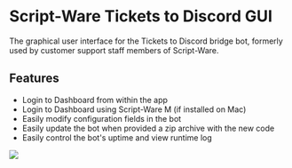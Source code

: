 # Script-Ware Tickets to Discord GUI
<p>The graphical user interface for the Tickets to Discord bridge bot, formerly used by customer support staff members of Script-Ware.</p>

## Features
- Login to Dashboard from within the app
- Login to Dashboard using Script-Ware M (if installed on Mac)
- Easily modify configuration fields in the bot
- Easily update the bot when provided a zip archive with the new code
- Easily control the bot's uptime and view runtime log

<img src="https://i.imgur.com/Gvy6Dqd.png">

